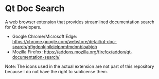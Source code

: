 Qt Doc Search
=============

A web browser extension that provides streamlined documentation search for Qt developers.

* Google Chrome/Microsoft Edge: https://chrome.google.com/webstore/detail/qt-doc-search/gfigdpnkjnilcielpnmfmdnnbloabjoh
* Mozilla Firefox: https://addons.mozilla.org/firefox/addon/qt-documentation-search/

Note: The icons used in the actual extension are not part of this repository because I do not have the right to sublicense them.
